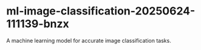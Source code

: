 # ml-image-classification-20250624-111139-bnzx
A machine learning model for accurate image classification tasks.
